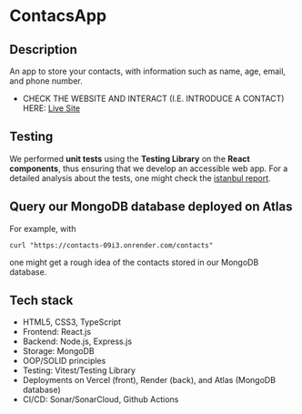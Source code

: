 # ContacsApp

## Description

An app to store your contacts, with information such as name, age, email, and phone number.

* CHECK THE WEBSITE AND INTERACT (I.E. INTRODUCE A CONTACT) HERE: [Live Site](https://contacts-mern-app.vercel.app/)

## Testing

We performed **unit tests** using the **Testing Library** on the **React components**, thus ensuring that we develop an accessible web app. For a detailed analysis about the tests, one might check the [istanbul report](https://istanbul-reports.vercel.app/).

## Query our MongoDB database deployed on Atlas
For example, with 
```
curl "https://contacts-09i3.onrender.com/contacts"
```
one might get a rough idea of the contacts stored in our MongoDB database.

## Tech stack
* HTML5, CSS3, TypeScript
* Frontend: React.js
* Backend: Node.js, Express.js
* Storage: MongoDB
* OOP/SOLID principles
* Testing: Vitest/Testing Library
* Deployments on Vercel (front), Render (back), and Atlas (MongoDB database)
* CI/CD: Sonar/SonarCloud, Github Actions
  
